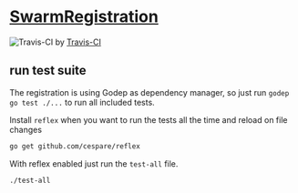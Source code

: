 # [SwarmRegistration](https://swarm-registration.herokuapp.com/)

![Travis-CI](https://travis-ci.org/alveary/swarm-registration.svg) by [Travis-CI](https://travis-ci.org/alveary/swarm-registration)




## run test suite

The registration is using Godep as dependency manager,
so just run `godep go test ./...` to run all included tests.

Install `reflex` when you want to run the tests all the time and reload on file changes

```sh
go get github.com/cespare/reflex
```

With reflex enabled just run the `test-all` file.

```sh
./test-all
```
